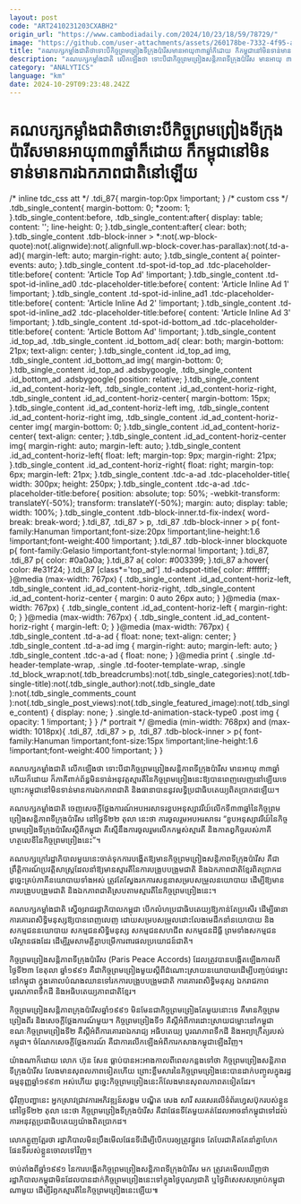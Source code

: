```yaml
---
layout: post
code: "ART2410231203CXABH2"
origin_url: "https://www.cambodiadaily.com/2024/10/23/18/59/78729/"
image: "https://github.com/user-attachments/assets/260178be-7332-4f95-a60a-10170a9f2b27"
title: "គណបក្ស​កម្លាំង​ជាតិ​ថា​ទោះបី​កិច្ចព្រមព្រៀង​ទីក្រុង​ប៉ារីស​មាន​អាយុ​៣៣​ឆ្នាំ​ក៏ដោយ ក៏​កម្ពុជា​នៅ​មិន​ទាន់​មាន​ការ​ឯកភាព​ជាតិ​នៅឡើយ"
description: "គណបក្ស​កម្លាំង​ជាតិ លើកឡើង​ថា ទោះបីជា​កិច្ចព្រមព្រៀង​សន្តិភាព​ទីក្រុង​ប៉ារីស មាន​អាយុ ៣៣​ឆ្នាំ​ហើយ​ក៏ដោយ ក៏​ភាគី​ពាក់ព័ន្ធ​មិន​ទាន់​អនុវត្ត​ស្មារតី​នៃ​កិច្ចព្រមព្រៀង​នេះ​ឱ្យ​បាន​ពេញលេញ​នៅឡើយ​ទេ ព្រោះ​កម្ពុជា​នៅ​មិន​ទាន់​មាន​ការ​ឯកភាព​ជាតិ និង​ធានា​បាន​នូវ​លទ្ធិប្រជាធិបតេយ្យ​ពិតប្រាកដ​ឡើយ។"
category: "ANALYTICS"
language: "km"
date: 2024-10-29T09:23:48.242Z
---
```


# គណបក្ស​កម្លាំង​ជាតិ​ថា​ទោះបី​កិច្ចព្រមព្រៀង​ទីក្រុង​ប៉ារីស​មាន​អាយុ​៣៣​ឆ្នាំ​ក៏ដោយ ក៏​កម្ពុជា​នៅ​មិន​ទាន់​មាន​ការ​ឯកភាព​ជាតិ​នៅឡើយ

/\* inline tdc\_css att \*/ .tdi\_87{ margin-top:0px !important; } /\* custom css \*/ .tdb\_single\_content{ margin-bottom: 0; \*zoom: 1; }.tdb\_single\_content:before, .tdb\_single\_content:after{ display: table; content: ''; line-height: 0; }.tdb\_single\_content:after{ clear: both; }.tdb\_single\_content .tdb-block-inner > \*:not(.wp-block-quote):not(.alignwide):not(.alignfull.wp-block-cover.has-parallax):not(.td-a-ad){ margin-left: auto; margin-right: auto; }.tdb\_single\_content a{ pointer-events: auto; }.tdb\_single\_content .td-spot-id-top\_ad .tdc-placeholder-title:before{ content: 'Article Top Ad' !important; }.tdb\_single\_content .td-spot-id-inline\_ad0 .tdc-placeholder-title:before{ content: 'Article Inline Ad 1' !important; }.tdb\_single\_content .td-spot-id-inline\_ad1 .tdc-placeholder-title:before{ content: 'Article Inline Ad 2' !important; }.tdb\_single\_content .td-spot-id-inline\_ad2 .tdc-placeholder-title:before{ content: 'Article Inline Ad 3' !important; }.tdb\_single\_content .td-spot-id-bottom\_ad .tdc-placeholder-title:before{ content: 'Article Bottom Ad' !important; }.tdb\_single\_content .id\_top\_ad, .tdb\_single\_content .id\_bottom\_ad{ clear: both; margin-bottom: 21px; text-align: center; }.tdb\_single\_content .id\_top\_ad img, .tdb\_single\_content .id\_bottom\_ad img{ margin-bottom: 0; }.tdb\_single\_content .id\_top\_ad .adsbygoogle, .tdb\_single\_content .id\_bottom\_ad .adsbygoogle{ position: relative; }.tdb\_single\_content .id\_ad\_content-horiz-left, .tdb\_single\_content .id\_ad\_content-horiz-right, .tdb\_single\_content .id\_ad\_content-horiz-center{ margin-bottom: 15px; }.tdb\_single\_content .id\_ad\_content-horiz-left img, .tdb\_single\_content .id\_ad\_content-horiz-right img, .tdb\_single\_content .id\_ad\_content-horiz-center img{ margin-bottom: 0; }.tdb\_single\_content .id\_ad\_content-horiz-center{ text-align: center; }.tdb\_single\_content .id\_ad\_content-horiz-center img{ margin-right: auto; margin-left: auto; }.tdb\_single\_content .id\_ad\_content-horiz-left{ float: left; margin-top: 9px; margin-right: 21px; }.tdb\_single\_content .id\_ad\_content-horiz-right{ float: right; margin-top: 6px; margin-left: 21px; }.tdb\_single\_content .tdc-a-ad .tdc-placeholder-title{ width: 300px; height: 250px; }.tdb\_single\_content .tdc-a-ad .tdc-placeholder-title:before{ position: absolute; top: 50%; -webkit-transform: translateY(-50%); transform: translateY(-50%); margin: auto; display: table; width: 100%; }.tdb\_single\_content .tdb-block-inner.td-fix-index{ word-break: break-word; }.tdi\_87, .tdi\_87 > p, .tdi\_87 .tdb-block-inner > p{ font-family:Hanuman !important;font-size:20px !important;line-height:1.6 !important;font-weight:400 !important; }.tdi\_87 .tdb-block-inner blockquote p{ font-family:Gelasio !important;font-style:normal !important; }.tdi\_87, .tdi\_87 p{ color: #0a0a0a; }.tdi\_87 a{ color: #003399; }.tdi\_87 a:hover{ color: #e31f24; }.tdi\_87 \[class\*='top\_ad'\] .td-adspot-title{ color: #ffffff; }@media (max-width: 767px) { .tdb\_single\_content .id\_ad\_content-horiz-left, .tdb\_single\_content .id\_ad\_content-horiz-right, .tdb\_single\_content .id\_ad\_content-horiz-center { margin: 0 auto 26px auto; } }@media (max-width: 767px) { .tdb\_single\_content .id\_ad\_content-horiz-left { margin-right: 0; } }@media (max-width: 767px) { .tdb\_single\_content .id\_ad\_content-horiz-right { margin-left: 0; } }@media (max-width: 767px) { .tdb\_single\_content .td-a-ad { float: none; text-align: center; } .tdb\_single\_content .td-a-ad img { margin-right: auto; margin-left: auto; } .tdb\_single\_content .tdc-a-ad { float: none; } }@media print { .single .td-header-template-wrap, .single .td-footer-template-wrap, .single .td\_block\_wrap:not(.tdb\_breadcrumbs):not(.tdb\_single\_categories):not(.tdb-single-title):not(.tdb\_single\_author):not(.tdb\_single\_date ):not(.tdb\_single\_comments\_count ):not(.tdb\_single\_post\_views):not(.tdb\_single\_featured\_image):not(.tdb\_single\_content) { display: none; } .single.td-animation-stack-type0 .post img { opacity: 1 !important; } } /\* portrait \*/ @media (min-width: 768px) and (max-width: 1018px){ .tdi\_87, .tdi\_87 > p, .tdi\_87 .tdb-block-inner > p{ font-family:Hanuman !important;font-size:15px !important;line-height:1.6 !important;font-weight:400 !important; } }

គណបក្ស​កម្លាំង​ជាតិ លើកឡើង​ថា ទោះបីជា​កិច្ចព្រមព្រៀង​សន្តិភាព​ទីក្រុង​ប៉ារីស មាន​អាយុ ៣៣​ឆ្នាំ​ហើយ​ក៏ដោយ ក៏​ភាគី​ពាក់ព័ន្ធ​មិន​ទាន់​អនុវត្ត​ស្មារតី​នៃ​កិច្ចព្រមព្រៀង​នេះ​ឱ្យ​បាន​ពេញលេញ​នៅឡើយ​ទេ ព្រោះ​កម្ពុជា​នៅ​មិន​ទាន់​មាន​ការ​ឯកភាព​ជាតិ និង​ធានា​បាន​នូវ​លទ្ធិប្រជាធិបតេយ្យ​ពិតប្រាកដ​ឡើយ។

គណបក្ស​កម្លាំង​ជាតិ ចេញ​សេចក្តី​ថ្លែងការណ៍​អបអរ​សាទរ​ខួប​អនុស្សាវរីយ៍​លើក​ទី​៣៣​ឆ្នាំ​នៃ​កិច្ចព្រមព្រៀង​សន្តិភាព​ទីក្រុង​ប៉ារីស នៅ​ថ្ងៃទី​២២ តុលា នេះ​ថា ការ​ចូលរួម​អបអរ​សាទរ “ខួប​អនុស្សាវរីយ៍​នៃ​កិច្ចព្រមព្រៀង​ទីក្រុង​ប៉ារីស​ស្ដីពី​កម្ពុជា គឺ​ស្មើ​នឹង​ការ​ចូលរួម​លើក​កម្ពស់​ស្មារតី និង​កាតព្វកិច្ច​របស់​ភាគី​ហត្ថលេខី​នៃ​កិច្ចព្រមព្រៀង​នេះ”។

គណបក្ស​ក្រៅ​រដ្ឋាភិបាល​មួយ​នេះ​ចាត់ទុក​ការ​បង្កើត​ឱ្យ​មាន​កិច្ចព្រមព្រៀង​សន្តិភាព​ទីក្រុង​ប៉ារីស គឺជា​ព្រឹត្តិការណ៍​ប្រវត្តិសាស្ត្រ​ដែល​នាំ​ឱ្យ​មាន​ស្មារតី​នៃ​ការ​បង្រួបបង្រួម​ជាតិ និង​ឯកភាព​ជាតិ​ខ្មែរ​ពិតប្រាកដ ដូច្នេះ​គ្រប់​ភាគី​នយោបាយ​ទាំងអស់ ត្រូវតែ​ស្វែងរក​ការ​សន្ទនា​សម្របសម្រួល​នយោបាយ ដើម្បី​ឱ្យ​មាន​ការ​បង្រួបបង្រួម​ជាតិ និង​ឯកភាព​ជាតិ​ស្រប​តាម​ស្មារតី​នៃ​កិច្ចព្រមព្រៀង​នេះ។

គណបក្ស​កម្លាំង​ជាតិ ស្នើ​ឲ្យ​រាជរដ្ឋាភិបាល​កម្ពុជា បើក​លំហ​ប្រជាធិបតេយ្យ​ឱ្យ​កាន់តែ​ប្រសើរ ដើម្បី​ធានា​ការ​គោរព​សិទ្ធិមនុស្ស​ឱ្យ​បាន​ពេញលេញ ដោយ​សម្របសម្រួល​ដោះលែង​មេដឹកនាំ​នយោបាយ និង​សកម្មជន​នយោបាយ សកម្មជន​សិទ្ធិមនុស្ស សកម្មជន​សហជីព សកម្មជន​ដីធ្លី ព្រមទាំង​សកម្មជន​បរិស្ថាន​ផង​ដែរ ដើម្បី​រួម​សាមគ្គី​គ្នា​បម្រើ​ការពារ​ផល​ប្រយោជន៍​ជាតិ។

កិច្ចព្រមព្រៀង​សន្តិភាព​ទីក្រុង​ប៉ារីស (Paris Peace Accords) ដែល​ត្រូវ​បាន​បង្កើត​ឡើង​កាលពី​ថ្ងៃទី​២៣ ខែ​តុលា ឆ្នាំ​១៩៩១ គឺជា​កិច្ចព្រមព្រៀង​មួយ​ស្ដីពី​ដំណោះស្រាយ​នយោបាយ​ដើម្បី​បញ្ចប់​ជម្លោះ​នៅ​កម្ពុជា ក្នុង​គោលបំណង​ឈាន​ទៅ​រក​ការ​បង្រួបបង្រួម​ជាតិ ការ​គោរព​សិទ្ធិមនុស្ស ឯករាជភាព បូរណភាព​ទឹកដី និង​អធិបតេយ្យភាព​ជាតិ​ខ្មែរ។

កិច្ចព្រមព្រៀង​សន្តិភាព​ក្រុង​ប៉ារីស​ឆ្នាំ​១៩៩១ មិន​មែន​ជា​កិច្ចព្រមព្រៀង​តែ​មួយ​នោះ​ទេ គឺ​មាន​កិច្ចព្រមព្រៀង​ពីរ និង​សេចក្តី​ថ្លែងការណ៍​មួយ។ កិច្ចព្រមព្រៀង​ទី​១ គឺ​ស្តីអំពី​ការ​ដោះស្រាយ​ជម្លោះ​នៅ​កម្ពុជា ខណៈ​កិច្ចព្រមព្រៀង​ទី​២ គឺ​ស្តីអំពី​ការ​គោរព​ឯករាជ្យ អធិបតេយ្យ បូរណភាព​ទឹកដី និង​អព្យាក្រឹត្យ​របស់​កម្ពុជា។ ចំណែក​សេចក្តី​ថ្លែងការណ៍ គឺជា​ការ​លើកឡើង​អំពី​ការ​កសាង​កម្ពុជា​ឡើងវិញ។

យ៉ាងណា​ក៏ដោយ លោក ហ៊ុន សែន ធ្លាប់​បាន​អះអាង​កាលពី​ពេល​កន្លង​ទៅ​ថា កិច្ចព្រមព្រៀង​សន្តិភាព​ទីក្រុង​ប៉ារីស លែង​មាន​សុពលភាព​ទៀត​ហើយ ព្រោះ​ខ្លឹមសារ​នៃ​កិច្ចព្រមព្រៀង​នេះ​បាន​ដាក់​បញ្ចូល​ក្នុង​រដ្ឋធម្មនុញ្ញ​ឆ្នាំ​១៩៩៣ អស់​ហើយ ដូច្នេះ​កិច្ចព្រមព្រៀង​នេះ​ក៏​លែង​មាន​សុពលភាព​ត​ទៀត​ដែរ។

ជុំវិញ​បញ្ហា​នេះ អ្នក​ស្រាវជ្រាវ​ការ​អភិវឌ្ឍន៍​សង្គម បណ្ឌិត សេង សារី សរសេរ​លើ​ទំព័រ​ហ្វេសប៊ុក​របស់​ខ្លួន​នៅ​ថ្ងៃទី​២២ តុលា នេះ​ថា កិច្ចព្រមព្រៀង​ទីក្រុង​ប៉ារីស គឺជា​ផែនទី​តែ​មួយ​គត់​ដែល​អាច​នាំ​កម្ពុជា​ទៅ​ដល់​ការ​អនុវត្ត​ប្រជាធិបតេយ្យ​យ៉ាង​ពិតប្រាកដ។

លោក​ត្អូញត្អែរ​ថា រដ្ឋាភិបាល​មិន​ប្រឹង​មើល​ផែនទី​ដើម្បី​បើកបរ​ឲ្យ​ត្រូវ​ផ្លូវ​ទេ តែ​បែរជា​គិតតែ​នាំគ្នា​ហែក​ផែនទី​របស់​ខ្លួន​ចោល​ទៅវិញ។

ចាប់តាំងពី​ឆ្នាំ​១៩៩១ នៃ​ការ​បង្កើត​កិច្ចព្រមព្រៀង​សន្តិភាព​ទីក្រុង​ប៉ារីស មក ត្រូវ​គេ​មើល​ឃើញ​ថា រដ្ឋាភិបាល​កម្ពុជា​មិន​ដែល​បាន​ដាក់​កិច្ចព្រមព្រៀង​នេះ​ទៅ​ក្នុង​ថ្ងៃ​បុណ្យ​ជាតិ ឬ​ថ្ងៃ​ពិសេស​សម្រាប់​កម្ពុជា​ណា​មួយ ដើម្បី​រំឭក​ស្មារតី​នៃ​កិច្ចព្រមព្រៀង​នេះ​ឡើយ៕